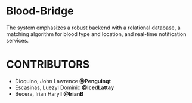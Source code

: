 # Blood-Bridge

The system emphasizes a robust backend with a relational database, a matching algorithm for blood type and location, and real-time notification services.

# CONTRIBUTORS

- Dioquino, John Lawrence **@Penguinqt**
- Escasinas, Luezyl Dominic **@IcedLattay**
- Becera, Irian Haryll **@IrianB**
